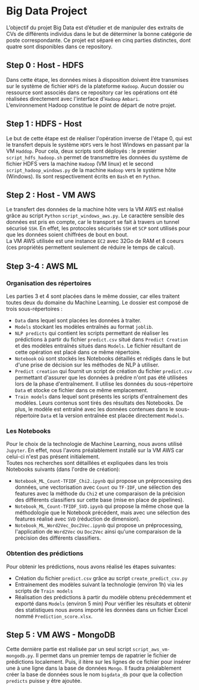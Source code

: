 # Big Data Project
L’objectif du projet Big Data est d’étudier et de manipuler des extraits de CVs de différents individus dans le but de déterminer la bonne catégorie de poste correspondante.
Ce projet est séparé en cinq parties distinctes, dont quatre sont disponibles dans ce repository.


## Step 0 : Host - HDFS
Dans cette étape, les données mises à disposition doivent être transmises sur le système de fichier `HDFS` de la plateforme `Hadoop`. Aucun dossier ou ressource sont associés dans ce repository car les opérations ont été réalisées directement avec l'interface d'`Hadoop` `Ambari`.  
L’environnement Hadoop constitue le point de départ de notre projet.


## Step 1 : HDFS - Host
Le but de cette étape est de réaliser l'opération inverse de l'étape 0, qui est le transfert depuis le système `HDFS` vers le host Windows en passant par la VM `Haddop`. Pour cela, deux scripts sont déployés : le premier `script_hdfs_hadoop.sh` permet de transmettre les données du système de fichier HDFS vers la machine `Hadoop` (VM linux) et le second `script_hadoop_windows.py` de la machine `Hadoop` vers le système hôte (Windows). Ils sont respectivement écrits en `Bash` et en `Python`.


## Step 2 : Host - VM AWS
Le transfert des données de la machine hôte vers la VM AWS est réalisé grâce au script `Python` `script_windows_aws.py`. Le caractère sensible des données est pris en compte, car le transport se fait à travers un tunnel sécurisé `SSH`. En effet, les protocoles sécurisés `SSH` et `SCP` sont utilisés pour que les données soient chiffrées de bout en bout.  
La VM AWS utilisée est une instance `EC2` avec 32Go de RAM et 8 coeurs (ces propriétés permettent seulement de réduire le temps de calcul).


## Step 3-4 : AWS ML
### Organisation des répertoires
Les parties 3 et 4 sont placées dans le même dossier, car elles traitent toutes deux du domaine du Machine Learning. Le dossier est composé de trois sous-répertoires :  
- `Data` dans lequel sont placées les données à traiter.
- `Models` stockant les modèles entraînés au format `joblib`.
- `NLP predicts` qui contient les scripts permettant de réaliser les prédictions à partir du fichier `predict.csv` situé dans `Predict Creation` et des modèles entraînés situés dans `Models`. Le fichier résultant de cette opération est placé dans ce même répertoire.
- `Notebook` où sont stockés les Notebooks détaillés et rédigés dans le but d'une prise de décision sur les méthodes de NLP à utiliser.
- `Predict creation` qui fournit un script de création du fichier `predict.csv` permettant d'assurer que les données à prédire n'ont pas été utilisées lors de la phase d'entraînement. Il utilise les données du sous-répertoire `Data` et stocke ce fichier dans ce même emplacement.
- `Train models` dans lequel sont présents les scripts d'entraînement des modèles. Leurs contenus sont tirés des résultats des Notebooks. De plus, le modèle est entraîné avec les données contenues dans le sous-répertoire `Data` et la version entraînée est placée directement `Models`.

### Les Notebooks
Pour le choix de la technologie de Machine Learning, nous avons utilisé `Jupyter`. En effet, nous l'avons préalablement installé sur la VM AWS car celui-ci n'est pas présent initialement.  
Toutes nos recherches sont détaillées et expliquées dans les trois Notebooks suivants (dans l'ordre de création):
- `Notebook_ML_Count-TFIDF_Chi2.ipynb` qui propose un préprocessing des données, une vectorisation avec `Count` ou `TF-IDF`, une sélection des features avec la méthode du `Chi2` et une comparaison de la précision des différents classifiers sur cette base (mise en place de pipelines).
- `Notebook_ML_Count-TFIDF_SVD.ipynb` qui propose la même chose que la méthodologie que le Notebook précédent, mais avec une sélection des features réalisé avec `SVD` (réduction de dimension).
- `Notebook_ML_Word2Vec_Doc2Vec.ipynb` qui propose un préprocessing, l'application de `Word2Vec` ou `Doc2Vec` ainsi qu'une comparaison de la précision des différents classifiers.

### Obtention des prédictions
Pour obtenir les prédictions, nous avons réalisé les étapes suivantes:
- Création du fichier `predict.csv` grâce au script `create_predict_csv.py`
- Entrainement des modèles suivant la technologie (environ 1h) via les scripts de `Train models`
- Réalisation des prédictions à partir du modèle obtenu précédemment et exporté dans `Models` (environ 5 min)
Pour vérifier les résultats et obtenir des statistiques nous avons importé les données dans un fichier Excel nommé `Prediction_score.xlsx`.  


## Step 5 : VM AWS - MongoDB
Cette dernière partie est réalisée par un seul script `script_aws_vm-mongodb.py`. Il permet dans un premier temps de rapatrier le fichier de prédictions localement. Puis, il itère sur les lignes de ce fichier pour insérer une à une ligne dans la base de données `Mongo`. Il faudra préalablement créer la base de données sous le nom `bigdata_db` pour que la collection `predicts` puisse y être ajoutée.
